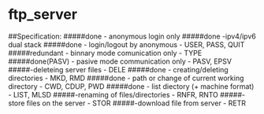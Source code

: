 # ftp_server
##Specification:
#####done - anonymous login only
#####done -ipv4/ipv6 dual stack
#####done - login/logout by anonymous - USER, PASS, QUIT
#####redundant - binnary mode comunication only - TYPE
#####done(PASV) - pasive mode communication only - PASV, EPSV
#####-deleteing server files - DELE
#####done - creating/deleting directories - MKD, RMD
#####done - path or change of current working directory - CWD, CDUP, PWD
#####done - list diectory (+ machine format) - LIST, MLSD
#####-renaming of files/directories - RNFR, RNTO
#####-store files on the server - STOR
#####-download file from server - RETR
